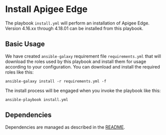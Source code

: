 # Install Apigee Edge

The playbook `install.yml` will perform an installation of Apigee Edge. Version 4.16.xx through 4.18.01 can be installed
from this playbook. 

## Basic Usage
We have created `ansible-galaxy` requirement file `requirements.yml` that will download the roles 
used by this playbook and install them for usage according to your configuration. You can download and install the 
required roles like this: 

    ansible-galaxy install -r requirements.yml -f
    
The install process will be engaged when you invoke the playbook like this:

    ansible-playbook install.yml

## Dependencies

Dependencies are managed as described in the [README](README.md).
